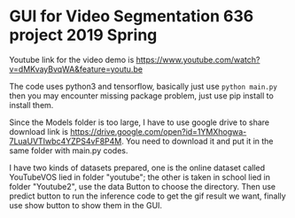 # GUI for Video Segmentation 636 project 2019 Spring
Youtube link for the video demo is https://www.youtube.com/watch?v=dMKvayBvqWA&feature=youtu.be  

The code uses python3 and tensorflow, basically just use `python main.py` then you may encounter missing package problem, 
just use pip install to install them.

Since the Models folder is too large, I have to use google drive to share  
download link is https://drive.google.com/open?id=1YMXhogwa-7LuaUVTIwbc4YZPS4vF8P4M. 
You need to download it and put it in the same folder with main.py codes.

I have two kinds of datasets prepared, one is the online dataset called YouTubeVOS lied in folder "youtube"; 
the other is taken in school lied in folder "Youtube2", use the data Button to choose the directory. 
Then use predict button to run the inference code to get the gif result we want, finally use show button to show them in the GUI.
